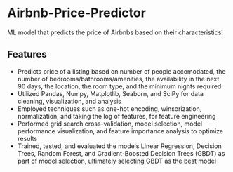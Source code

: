 # Airbnb-Price-Predictor
ML model that predicts the price of Airbnbs based on their characteristics!

## Features
- Predicts price of a listing based on number of people accomodated, the number of bedrooms/bathrooms/amenities, the availability in the next 90 days, the location, the room type, and the minimum nights required
- Utilized Pandas, Numpy, Matplotlib, Seaborn, and SciPy for data cleaning, visualization, and analysis
- Employed techniques such as one-hot encoding, winsorization, normalization, and taking the log of features, for feature engineering
- Performed grid search cross-validation, model selection, model performance visualization, and feature importance analysis to optimize results
- Trained, tested, and evaluated the models Linear Regression, Decision Trees, Random Forest, and Gradient-Boosted Decision Trees (GBDT) as part of model selection, ultimately selecting GBDT as the best model
